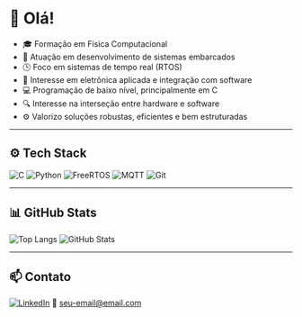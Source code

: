 # 👋 Olá!

- 🎓 Formação em Física Computacional  
- 🔧 Atuação em desenvolvimento de sistemas embarcados  
- 🕒 Foco em sistemas de tempo real (RTOS)  
- 🔌 Interesse em eletrônica aplicada e integração com software  
- 💻 Programação de baixo nível, principalmente em C  
- 🔍 Interesse na interseção entre hardware e software  
- ⚙️ Valorizo soluções robustas, eficientes e bem estruturadas  

---

## ⚙️ Tech Stack

![C](https://img.shields.io/badge/C-00599C?style=flat&logo=c&logoColor=white)
![Python](https://img.shields.io/badge/Python-3776AB?style=flat&logo=python&logoColor=white)
![FreeRTOS](https://img.shields.io/badge/FreeRTOS-004880?style=flat&logo=freertos&logoColor=white)
![MQTT](https://img.shields.io/badge/MQTT-660066?style=flat&logo=mqtt&logoColor=white)
![Git](https://img.shields.io/badge/Git-F05032?style=flat&logo=git&logoColor=white)

---

## 📊 GitHub Stats

![Top Langs](https://github-readme-stats.vercel.app/api/top-langs/?username=SEU_USUARIO&layout=compact&theme=default)
![GitHub Stats](https://github-readme-stats.vercel.app/api?username=SEU_USUARIO&show_icons=true&theme=default)

---

## 📫 Contato

[![LinkedIn](https://img.shields.io/badge/LinkedIn-0077B5?style=flat&logo=linkedin&logoColor=white)](https://www.linkedin.com/in/SEU_LINKEDIN/)
📧 seu-email@email.com
